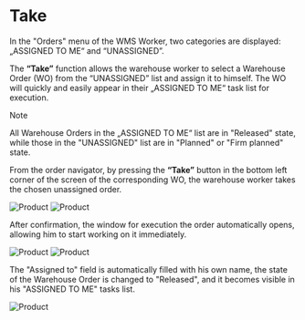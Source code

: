 # Take

In the "Orders" menu of the WMS Worker, two categories are displayed: „ASSIGNED TO ME“ and “UNASSIGNED”.

The <b>“Take”</b> function allows the warehouse worker to select a Warehouse Order (WO) from the “UNASSIGNED” list and assign it to himself. The WO will quickly and easily appear in their „ASSIGNED TO ME“ task list for execution.


> [!NOTE]
> All Warehouse Orders in the „ASSIGNED TO ME“ list are in  "Released" state, while those in the "UNASSIGNED" list are in "Planned" or "Firm planned" state.


From the order navigator, by pressing the <b>“Take”</b> button in the bottom left corner of the screen of the corresponding WO, the warehouse worker takes the chosen unassigned order.

![Product](pictures/take-pic0.png)
![Product](pictures/take-pic1.png)

After confirmation, the window for execution the order automatically opens, allowing him to start working on it immediately.

![Product](pictures/take-pic2.png)
![Product](pictures/take-pic3.png)

The "Assigned to" field is automatically filled with his own name, the state of the Warehouse Order is changed to "Released", and it becomes visible in his "ASSIGNED TO ME" tasks list.

![Product](pictures/take-pic4.png)

